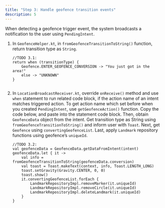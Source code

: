 ```yaml
---
title: "Step 3: Handle geofence transition events"
description: 5
---
```


When detecting a geofence trigger event, the system broadcasts a notification to the user using `PendingIntent`.

1. In `GeofenceHelper.kt`, in `fromGeofenceTransitionToString()` function, return transition type as `String`.

   <pre><div id="copy-button15" class="copy-btn" title="Copy" onclick="copyCode(this.id)"></div><code>//TODO 3.1:
   return when (transitionType) {
       Geofence.ENTER_GEOFENCE_CONVERSION -> "You just got in the area!"
       else -> "UNKNOWN"
   }
   <span class="pln">
   </span></code></pre>
   
2. In `LocationBroadcastReceiver.kt`, override `onReceive()` method and use `when` statement to run related code block, if the action name of an intent matches triggered action. To get action name which set before when you created `PendingIntent`, use `getGeofenceAction()` function. Copy the code below, and paste into the statement code block. Then, obtain `GeofenceData` object from the intent. Get transition type as String using `fromGeofenceTransitionToString()` and inform user with `Toast`. Next, get `Geofence` using `convertingGeofenceList`. Last, apply `Landmark` repository functions using geofence’s `uniqueId`.

   <pre><div id="copy-button16" class="copy-btn" title="Copy" onclick="copyCode(this.id)"></div><code>//TODO 3.2:
   val geofenceData = GeofenceData.getDataFromIntent(intent)
   geofenceData.let { it ->
       val info = fromGeofenceTransitionToString(geofenceData.conversion)
       val toast = Toast.makeText(context, info, Toast.LENGTH_LONG)
       toast.setGravity(Gravity.CENTER, 0, 0)
       toast.show()
       it.convertingGeofenceList.forEach {
           LandmarkRepositoryImpl.removeMarker(it.uniqueId)
           LandmarkRepositoryImpl.removeCircle(it.uniqueId)
           LandmarkRepositoryImpl.deleteLandmark(it.uniqueId)
       }
   }
   <span class="pln">
   </span></code></pre>
